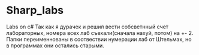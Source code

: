 # Sharp_labs
Labs on c#
Так как я дурачек и решил вести собсветнный счет лабораторных, 
номера всех лаб съехали(сначала нахуй, потом) на +- 2. 
Папки переименнованы в соотвествии нумерации лаб от Штельмах, 
но в программах они остались старыми.
